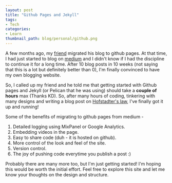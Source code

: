 ```yaml
---
layout: post
title: "Github Pages and Jekyll"
tags:
- Tech
categories:
- Learn
thumbnail_path: blog/personal/github.png
---
```


A few months ago, my [friend](http://kdheepak.com/) migrated his blog to github pages. At that time, I had just started to blog on [medium](http://medium.com/) and I didn't know if I had the discipline to continue it for a long time. After 10 blog posts in 10 weeks (not saying that this is a lot but definitely better than 0), I'm finally convinced to have my own blogging website.

So, I called up my friend and he told me that getting started with Github pages and Jekyll (or Pelican that he was using) should take a **couple of hours** max (Thanks KD). So, after many hours of coding, tinkering with many designs and writing a blog post on [Hofstadter's law](http://kaushik88.github.io/blog/2015/05/15/hofstadter%27s-law/), I've finally got it up and running!

Some of the benefits of migrating to github pages from medium - 

1. Detailed logging using MixPanel or Google Analytics.
2. Embedding videos in the page.
3. Easy to share code (duh - it is hosted on github).
4. More control of the look and feel of the site.
5. Version control.
6. The joy of pushing code everytime you publish a post :)


Probably there are many more too, but I'm just getting started! I'm hoping this would be worth the initial effort. Feel free to explore this site and let me know your thoughts on the design and structure.